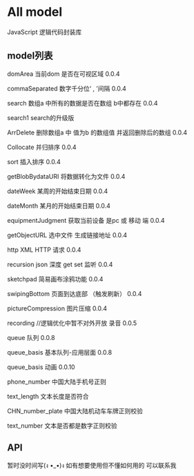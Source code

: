 <!--
 * @Author: PiPi
 * @Email: pisenliang@gmail.com
 * @Github: https://github.com/SenLiangpi
 * @Website: https://senliangpi.github.io/blog/#/
 * @Date: 2019-06-25 14:23:46
 * @LastEditors: Pi Patle
 * @LastEditTime: 2021-04-21 15:52:26
-->
# All model
JavaScript 逻辑代码封装库

## model列表
domArea
当前dom 是否在可视区域 0.0.4

commaSeparated
数字千分位‘ , ’间隔 0.0.4

search
数组a 中所有的数据是否在数组 b中都存在 0.0.4

search1
search的升级版

ArrDelete
删除数组a 中 值为b 的数组值 并返回删除后的数组 0.0.4

Collocate
并归排序 0.0.4

sort
插入排序 0.0.4

getBlobBydataURI
将数据转化为文件 0.0.4

dateWeek
某周的开始结束日期 0.0.4

dateMonth
某月的开始结束日期 0.0.4

equipmentJudgment
获取当前设备 是pc 或 移动 端 0.0.4

getObjectURL
选中文件 生成链接地址 0.0.4

http
XML HTTP 请求 0.0.4

recursion
json 深度 get set 监听 0.0.4

sketchpad
简易画布涂鸦功能 0.0.4

swipingBottom
页面到达底部 （触发刷新） 0.0.4

pictureCompression
图片压缩 0.0.4

recording //逻辑优化中暂不对外开放
录音 0.0.5

queue
队列 0.0.8

queue_basis
基本队列-应用层面 0.0.8

queue_basis
动画 0.0.10

phone_number
中国大陆手机号正则 

text_length
文本长度是否符合

CHN_number_plate
中国大陆机动车车牌正则校验

text_number
文本是否都是数字正则校验


## API
暂时没时间写(ง •_•)ง 如有想要使用但不懂如何用的 可以联系我